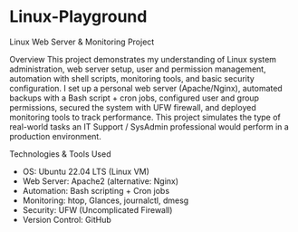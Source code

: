 # Linux-Playground

Linux Web Server & Monitoring Project

Overview
This project demonstrates my understanding of Linux system administration, web server setup, user and permission management, automation with shell scripts, monitoring tools, and basic security configuration. 
I set up a personal web server (Apache/Nginx), automated backups with a Bash script + cron jobs, configured user and group permissions, secured the system with UFW firewall, and deployed monitoring tools to track performance.
This project simulates the type of real-world tasks an IT Support / SysAdmin professional would perform in a production environment.


Technologies & Tools Used
- OS: Ubuntu 22.04 LTS (Linux VM)
- Web Server: Apache2 (alternative: Nginx)
- Automation: Bash scripting + Cron jobs
- Monitoring: htop, Glances, journalctl, dmesg
- Security: UFW (Uncomplicated Firewall)
- Version Control: GitHub
